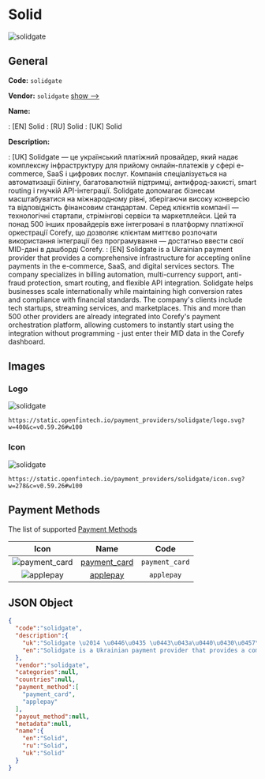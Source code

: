
# Solid 
![solidgate](https://static.openfintech.io/payment_providers/solidgate/logo.svg?w=400&c=v0.59.26#w100)  

## General 
 
**Code:** `solidgate` 
 
**Vendor:** `solidgate` [show -->](/vendors/solidgate/) 
 
**Name:** 
 
:	[EN] Solid 
:	[RU] Solid 
:	[UK] Solid 
 
**Description:** 
 
: [UK] Solidgate — це український платіжний провайдер, який надає комплексну інфраструктуру для прийому онлайн-платежів у сфері e-commerce, SaaS і цифрових послуг. Компанія спеціалізується на автоматизації білінгу, багатовалютній підтримці, антифрод-захисті, smart routing і гнучкій API-інтеграції. Solidgate допомагає бізнесам масштабуватися на міжнародному рівні, зберігаючи високу конверсію та відповідність фінансовим стандартам. Серед клієнтів компанії — технологічні стартапи, стрімінгові сервіси та маркетплейси. Цей та понад 500 інших провайдерів вже інтегровані в платформу платіжної оркестрації Corefy, що дозволяє клієнтам миттєво розпочати використання інтеграції без програмування — достатньо ввести свої MID-дані в дашборді Corefy. 
: [EN] Solidgate is a Ukrainian payment provider that provides a comprehensive infrastructure for accepting online payments in the e-commerce, SaaS, and digital services sectors. The company specializes in billing automation, multi-currency support, anti-fraud protection, smart routing, and flexible API integration. Solidgate helps businesses scale internationally while maintaining high conversion rates and compliance with financial standards. The company's clients include tech startups, streaming services, and marketplaces. This and more than 500 other providers are already integrated into Corefy's payment orchestration platform, allowing customers to instantly start using the integration without programming - just enter their MID data in the Corefy dashboard. 
 

## Images 

### Logo 
 
![solidgate](https://static.openfintech.io/payment_providers/solidgate/logo.svg?w=400&c=v0.59.26#w100)  

```
https://static.openfintech.io/payment_providers/solidgate/logo.svg?w=400&c=v0.59.26#w100
```  

### Icon 
 
![solidgate](https://static.openfintech.io/payment_providers/solidgate/icon.svg?w=278&c=v0.59.26#w100)  

```
https://static.openfintech.io/payment_providers/solidgate/icon.svg?w=278&c=v0.59.26#w100
```  

## Payment Methods 
 
The list of supported [Payment Methods](/payment-methods/) 

|Icon|Name|Code| 
|:---:|:---:|:---:| 
|![payment_card](https://static.openfintech.io/payment_methods/payment_card/icon.svg?w=278&c=v0.59.26#w100) |[payment_card](/payment-methods/payment_card/)|`payment_card`| 
|![applepay](https://static.openfintech.io/payment_methods/applepay/icon.svg?w=278&c=v0.59.26#w100) |[applepay](/payment-methods/applepay/)|`applepay`| 
 

## JSON Object 

```json
{
  "code":"solidgate",
  "description":{
    "uk":"Solidgate \u2014 \u0446\u0435 \u0443\u043a\u0440\u0430\u0457\u043d\u0441\u044c\u043a\u0438\u0439 \u043f\u043b\u0430\u0442\u0456\u0436\u043d\u0438\u0439 \u043f\u0440\u043e\u0432\u0430\u0439\u0434\u0435\u0440, \u044f\u043a\u0438\u0439 \u043d\u0430\u0434\u0430\u0454 \u043a\u043e\u043c\u043f\u043b\u0435\u043a\u0441\u043d\u0443 \u0456\u043d\u0444\u0440\u0430\u0441\u0442\u0440\u0443\u043a\u0442\u0443\u0440\u0443 \u0434\u043b\u044f \u043f\u0440\u0438\u0439\u043e\u043c\u0443 \u043e\u043d\u043b\u0430\u0439\u043d-\u043f\u043b\u0430\u0442\u0435\u0436\u0456\u0432 \u0443 \u0441\u0444\u0435\u0440\u0456 e-commerce, SaaS \u0456 \u0446\u0438\u0444\u0440\u043e\u0432\u0438\u0445 \u043f\u043e\u0441\u043b\u0443\u0433. \u041a\u043e\u043c\u043f\u0430\u043d\u0456\u044f \u0441\u043f\u0435\u0446\u0456\u0430\u043b\u0456\u0437\u0443\u0454\u0442\u044c\u0441\u044f \u043d\u0430 \u0430\u0432\u0442\u043e\u043c\u0430\u0442\u0438\u0437\u0430\u0446\u0456\u0457 \u0431\u0456\u043b\u0456\u043d\u0433\u0443, \u0431\u0430\u0433\u0430\u0442\u043e\u0432\u0430\u043b\u044e\u0442\u043d\u0456\u0439 \u043f\u0456\u0434\u0442\u0440\u0438\u043c\u0446\u0456, \u0430\u043d\u0442\u0438\u0444\u0440\u043e\u0434-\u0437\u0430\u0445\u0438\u0441\u0442\u0456, smart routing \u0456 \u0433\u043d\u0443\u0447\u043a\u0456\u0439 API-\u0456\u043d\u0442\u0435\u0433\u0440\u0430\u0446\u0456\u0457. Solidgate \u0434\u043e\u043f\u043e\u043c\u0430\u0433\u0430\u0454 \u0431\u0456\u0437\u043d\u0435\u0441\u0430\u043c \u043c\u0430\u0441\u0448\u0442\u0430\u0431\u0443\u0432\u0430\u0442\u0438\u0441\u044f \u043d\u0430 \u043c\u0456\u0436\u043d\u0430\u0440\u043e\u0434\u043d\u043e\u043c\u0443 \u0440\u0456\u0432\u043d\u0456, \u0437\u0431\u0435\u0440\u0456\u0433\u0430\u044e\u0447\u0438 \u0432\u0438\u0441\u043e\u043a\u0443 \u043a\u043e\u043d\u0432\u0435\u0440\u0441\u0456\u044e \u0442\u0430 \u0432\u0456\u0434\u043f\u043e\u0432\u0456\u0434\u043d\u0456\u0441\u0442\u044c \u0444\u0456\u043d\u0430\u043d\u0441\u043e\u0432\u0438\u043c \u0441\u0442\u0430\u043d\u0434\u0430\u0440\u0442\u0430\u043c. \u0421\u0435\u0440\u0435\u0434 \u043a\u043b\u0456\u0454\u043d\u0442\u0456\u0432 \u043a\u043e\u043c\u043f\u0430\u043d\u0456\u0457 \u2014 \u0442\u0435\u0445\u043d\u043e\u043b\u043e\u0433\u0456\u0447\u043d\u0456 \u0441\u0442\u0430\u0440\u0442\u0430\u043f\u0438, \u0441\u0442\u0440\u0456\u043c\u0456\u043d\u0433\u043e\u0432\u0456 \u0441\u0435\u0440\u0432\u0456\u0441\u0438 \u0442\u0430 \u043c\u0430\u0440\u043a\u0435\u0442\u043f\u043b\u0435\u0439\u0441\u0438. \u0426\u0435\u0439 \u0442\u0430 \u043f\u043e\u043d\u0430\u0434 500 \u0456\u043d\u0448\u0438\u0445 \u043f\u0440\u043e\u0432\u0430\u0439\u0434\u0435\u0440\u0456\u0432 \u0432\u0436\u0435 \u0456\u043d\u0442\u0435\u0433\u0440\u043e\u0432\u0430\u043d\u0456 \u0432 \u043f\u043b\u0430\u0442\u0444\u043e\u0440\u043c\u0443 \u043f\u043b\u0430\u0442\u0456\u0436\u043d\u043e\u0457 \u043e\u0440\u043a\u0435\u0441\u0442\u0440\u0430\u0446\u0456\u0457 Corefy, \u0449\u043e \u0434\u043e\u0437\u0432\u043e\u043b\u044f\u0454 \u043a\u043b\u0456\u0454\u043d\u0442\u0430\u043c \u043c\u0438\u0442\u0442\u0454\u0432\u043e \u0440\u043e\u0437\u043f\u043e\u0447\u0430\u0442\u0438 \u0432\u0438\u043a\u043e\u0440\u0438\u0441\u0442\u0430\u043d\u043d\u044f \u0456\u043d\u0442\u0435\u0433\u0440\u0430\u0446\u0456\u0457 \u0431\u0435\u0437 \u043f\u0440\u043e\u0433\u0440\u0430\u043c\u0443\u0432\u0430\u043d\u043d\u044f \u2014 \u0434\u043e\u0441\u0442\u0430\u0442\u043d\u044c\u043e \u0432\u0432\u0435\u0441\u0442\u0438 \u0441\u0432\u043e\u0457 MID-\u0434\u0430\u043d\u0456 \u0432 \u0434\u0430\u0448\u0431\u043e\u0440\u0434\u0456 Corefy.",
    "en":"Solidgate is a Ukrainian payment provider that provides a comprehensive infrastructure for accepting online payments in the e-commerce, SaaS, and digital services sectors. The company specializes in billing automation, multi-currency support, anti-fraud protection, smart routing, and flexible API integration. Solidgate helps businesses scale internationally while maintaining high conversion rates and compliance with financial standards. The company's clients include tech startups, streaming services, and marketplaces. This and more than 500 other providers are already integrated into Corefy's payment orchestration platform, allowing customers to instantly start using the integration without programming - just enter their MID data in the Corefy dashboard."
  },
  "vendor":"solidgate",
  "categories":null,
  "countries":null,
  "payment_method":[
    "payment_card",
    "applepay"
  ],
  "payout_method":null,
  "metadata":null,
  "name":{
    "en":"Solid",
    "ru":"Solid",
    "uk":"Solid"
  }
}
```  
